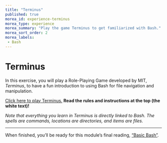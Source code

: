 ```yaml
---
title: "Terminus"
published: true
morea_id: experience-terminus
morea_type: experience
morea_summary: "Play the game Terminus to get familiarized with Bash."
morea_sort_order: 2
morea_labels:
 - Bash
---
```


# Terminus

In this exercise, you will play a Role-Playing Game developed by MIT, *Terminus*, to have a fun introduction to using Bash for file navigation and manipulation.

[Click here to play Terminus.](http://mprat.org/Terminus) **Read the rules and instructions at the top (the white text)!**

*Note that everything you learn in Terminus is directly linked to Bash. The spells are commands, locations are directories, and items are files.*

---

When finished, you’ll be ready for this module’s final reading, [“Basic Bash”](https://junior-devleague.github.io/JDLA-GNU-Linux-and-Python/morea/2_Intro_to_Command_Line/reading-basic-bash.html).

<br>
